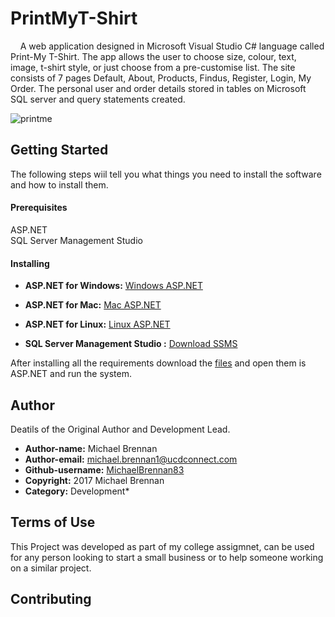 # PrintMyT-Shirt
&nbsp; &nbsp; A web application designed in Microsoft Visual Studio C# language called Print-My T-Shirt. The app allows the user to choose size, colour, text, image, t-shirt style, or just choose from a pre-customise list. The site consists of 7 pages Default, About, Products, Findus, Register, Login, My Order. The personal user and order details stored in tables on Microsoft SQL server and query statements created. 

![printme](https://user-images.githubusercontent.com/23315228/30253145-0420bd36-9677-11e7-83eb-4a310ad00f04.jpg)

## Getting Started
The following steps wiil tell you what things you need to install the software and how to install them.

#### Prerequisites

ASP.NET <br />
SQL Server Management Studio

#### Installing
* **ASP.NET for Windows:** [Windows ASP.NET](https://www.microsoft.com/net/core#windowscmd)
* **ASP.NET for Mac:** [Mac ASP.NET](https://www.microsoft.com/net/core#macos)
* **ASP.NET for Linux:** [Linux ASP.NET](https://www.microsoft.com/net/core#linuxredhat)

* **SQL Server Management Studio :** [Download SSMS](https://www.microsoft.com/en-us/sql-server/sql-server-downloads)

After installing all the requirements download the [files](https://github.com/MichaelBrennan83/MichaelBrennan83-PrintMyT-Shirt_Website/tree/master/PrintMyT-Shirt_Website) and open them is ASP.NET and run the system.  

## Author
Deatils of the Original Author and Development Lead.

* **Author-name:** Michael Brennan
* **Author-email:** michael.brennan1@ucdconnect.com
* **Github-username:** [MichaelBrennan83](https://github.com/MichaelBrennan83)
* **Copyright:** 2017 Michael Brennan
* **Category:** Development* 


## Terms of Use
This Project was developed as part of my college assigmnet, can be used for any person looking to start a small business or to help someone working on a similar project.

## Contributing

